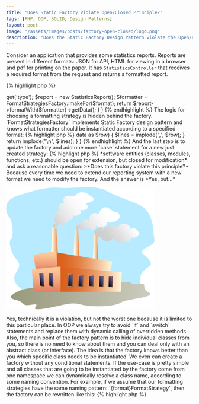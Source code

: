 ```yaml
---
title: "Does Static Factory Violate Open/Closed Principle?"
tags: [PHP, OOP, SOLID, Design Patterns]
layout: post
image: "/assets/images/posts/factory-open-closed/logo.png"
description: "Does the Static Factory Design Pattern violate the Open/Closed Principle"
---
```


Consider an application that provides some statistics reports. Reports are present in different formats: JSON for API, HTML for viewing in a browser and pdf for printing on the paper. It has `StatisticsController` that receives a required format from the request and returns a formatted report. 

{% highlight php %}
<?php

class StatisticsController 
{
    public function report(Request $request)
    {
        $format = $request->get('type');
        $report = new StatisticsReport();
        $formatter = FormatStrategiesFactory::makeFor($format);

        return $report->formatWith($formatter)->getData();
    }
}
{% endhighlight %}

The logic for choosing a formatting strategy is hidden behind the factory. `FormatStrategiesFactory` implements Static Factory design pattern and knows what formatter should be instantiated according to a specified format:

{% highlight php %}
<?php

class FormatStrategiesFactory 
{
    public static function makeFor($format) 
    {
        switch($format) {
            case 'html':
                return new HtmlFormatStrategy();
            case 'pdf':
                return new PdfFormatStrategy();     
            case 'json':
                return new JsonFormatStrategy();        
        }

        throw new \Exception("Unknown report format $format");
    }
}
{% endhighlight %}

Having this code we receive a request for a new *feature* from our clients that they also want to have reports in *csv* format. Looks like we need one more formatting strategy:

{% highlight php %}
<?php

class CsvFormatStrategy implements FormatStrategy 
{
    public function formatData(array $data) 
    {
        $lines = [];

        foreach($this->data as $row) {
            $lines = implode(",", $row);
        }

        return implode("\n", $lines);
    }
}
{% endhighlight %}

And the last step is to update the factory and add one more `case` statement for a new just created strategy:

{% highlight php %}
<?php

class FormatStrategiesFactory 
{
    /**
     * @param string $format
     * @return FormatStrategy
     */
    public static function makeFor($format) 
    {
        switch($format) {
            case 'html':
                return new HtmlFormatStrategy();
            case 'pdf':
                return new PdfFormatStrategy();     
            case 'json':
                return new JsonFormatStrategy();   
            case 'csv':
                return new CsvFormatStrategy();    
        }

        throw new \Exception("Unknown report format $format");
    }
}
{% endhighlight %}

And we are done, no changes in controller code. But you can remember [Open-Closed Principle]({% post_url 2017-03-27-open-closed-principle %}){:target="_blank"}:

>*software entities (classes, modules, functions, etc.) should be open for extension, but closed for modification*

and ask a reasonable question: 
>*Does this factory violate this principle?* 

Because every time we need to extend our reporting system with a new format we need to modify the factory. And the answer is *Yes, but...* 

<p class="text-center image">
    <img src="/assets/images/posts/factory-open-closed/logo.png" alt="logo" class="">
</p>

Yes, technically it is a violation, but not the worst one because it is limited to this particular place. In OOP we always try to avoid `if` and `switch` statements and replace them with dynamic calling of overridden methods. Also, the main point of the factory pattern is to hide individual classes from you, so there is no need to know about them and you can deal only with an abstract class (or interface). The idea is that the factory knows better than you which specific class needs to be instantiated.

We even can create a factory without any conditional statements. If the use-case is pretty simple and all classes that are going to be instantiated by the factory come from one namespace we can dynamically resolve a class name, according to some naming convention. For example, if we assume that our formatting strategies have the same naming pattern: `{format}FormatStrategy`, then the factory can be rewritten like this:

{% highlight php %}
<?php

class FormatStrategiesFactory 
{
    /**
     * @param string $format
     * @return FormatStrategy
     */
    public static function makeFor($format) 
    {
        $formatterClass = __NAMESPACE__ . ucfirst($format) . 'FormatStrategy';
        if (!class_exists($formatterClass)) {
          throw new \Exception("Unknown report format $format");
        }
        
        return new $formatterClass();
    }
}
{% endhighlight %}

Maybe such on-the-fly class name resolving doesn't look so explicit as implementation with conditionals, but you can very easily add new formatters in this case. Just create a new class and you are ready to go, the factory already knows how to resolve this class name and create an instance of it. The only thing you have to do - is following the naming convention.

Implementations of the factory can differ: it can be a map of configuration, a registry where classes can register themselves, a set of conditional statements or the factory can resolve class-names on the fly according to some naming pattern. And there is nothing wrong with using `switch` statement if the number of classes is small and changes infrequently. In this way adding a new format type to the list is relatively simple and robust. 

According to Open-Closed Principle the *"correct"* solution would be to create a new factory with the same interface. That said, adherence to this principle should always be weighed against other design principles like KISS and YAGNI. 

## Maybe It Doesn't Matter

We try to apply SOLID OOP principles on a static class. But what is a static class? Actually, it has nothing to do with OOP. We are not going to create an instance of the static factory. We have a set of statements (constructors) that are being executed one by one. It is a procedural code, not an object-oriented one. Static factory represents a procedure written with class syntax. So, maybe we shouldn't treat static factory as an OOP code and try to apply SOLID principles to it. Just think of it as a procedure: we give it some data, it does something, we get the result and then we continue.

## Conclusion

Extending the conditional to add support for a new subclass is indeed strictly speaking a violation of the Open-Closed Principle. In practice it is extremely difficult to write pure Open-Closed code and often it is not worth it. There is nothing criminal in modifying only one method which is clearly an initialization list. In this case the factory enables the rest of the system to be Open-Closed, but the factory itself violates the principle. Of course you can always make your factory *open-closed* too and there are other ways to choose the concrete class (Service Locator, configurable IoC Container).
